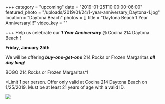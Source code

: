 +++
category = "upcoming"
date = "2019-01-25T10:00:00-06:00"
featured_photo = "/uploads/2019/01/24/1-year-anniversary_Daytona-1.jpg"
location = "Daytona Beach"
photos = []
title = "Daytona Beach 1 Year Anniversary!!!"
video_key = ""

+++
Help us celebrate our **_1 Year Anniversary_** @ Cocina 214 Daytona Beach !

**Friday, January 25th**

We will be offering **_buy-one-get-one_** 214 Rocks or Frozen Margaritas **_all day long_**!

BOGO 214 Rocks or Frozen Margaritas*!

\*Limit 1 per person. Offer only valid at Cocina 214 Daytona Beach on 1/25/2019. Must be at least 21 years of age with a valid ID.

![](/uploads/2019/01/24/1-year-anniversary_Daytona-1.jpg)